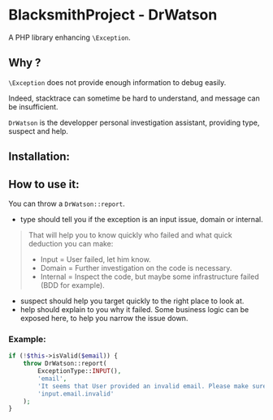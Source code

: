 # BlacksmithProject - DrWatson

A PHP library enhancing `\Exception`.

## Why ?

`\Exception` does not provide enough information to debug easily.

Indeed, stacktrace can sometime be hard to understand, and message
can be insufficient.

`DrWatson` is the developper personal investigation assistant, providing
type, suspect and help.

## Installation:

## How to use it:

You can throw a `DrWatson::report`.

- type should tell you if the exception is an input issue, domain
or internal.

> That will help you to know quickly who failed and what quick deduction
you can make:
> - Input = User failed, let him know.
> - Domain = Further investigation on the code is necessary.
> - Internal = Inspect the code, but maybe some infrastructure failed
(BDD for example).

- suspect should help you target quickly to the right place to look at.
- help should explain to you why it failed. Some business logic can be
exposed here, to help you narrow the issue down.

### Example:

```php
if (!$this->isValid($email)) {
    throw DrWatson::report(
        ExceptionType::INPUT(),
        'email',
        'It seems that User provided an invalid email. Please make sure a typo was not made.',
        'input.email.invalid'
    );
}
```